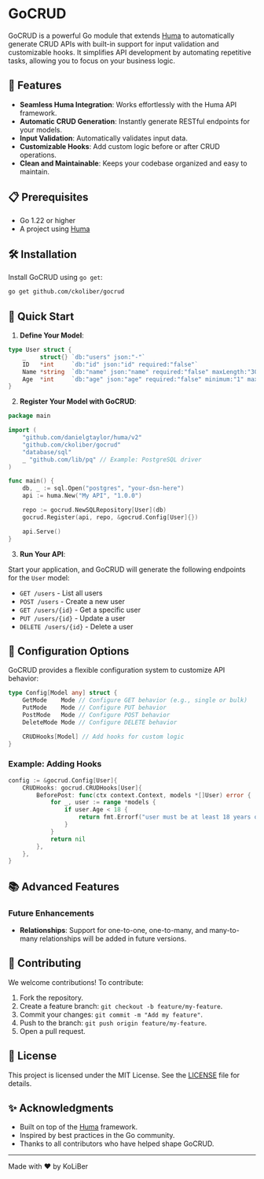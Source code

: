 # GoCRUD

GoCRUD is a powerful Go module that extends [Huma](https://huma.rocks/) to automatically generate CRUD APIs with built-in support for input validation and customizable hooks. It simplifies API development by automating repetitive tasks, allowing you to focus on your business logic.

## 🚀 Features

-   **Seamless Huma Integration**: Works effortlessly with the Huma API framework.
-   **Automatic CRUD Generation**: Instantly generate RESTful endpoints for your models.
-   **Input Validation**: Automatically validates input data.
-   **Customizable Hooks**: Add custom logic before or after CRUD operations.
-   **Clean and Maintainable**: Keeps your codebase organized and easy to maintain.

## 📋 Prerequisites

-   Go 1.22 or higher
-   A project using [Huma](https://huma.rocks/)

## 🛠️ Installation

Install GoCRUD using `go get`:

```bash
go get github.com/ckoliber/gocrud
```

## 🎯 Quick Start

1. **Define Your Model**:

```go
type User struct {
	_    struct{} `db:"users" json:"-"`
	ID   *int     `db:"id" json:"id" required:"false"`
	Name *string  `db:"name" json:"name" required:"false" maxLength:"30" example:"David" doc:"User name"`
	Age  *int     `db:"age" json:"age" required:"false" minimum:"1" maximum:"120" example:"25" doc:"User age from 1 to 120"`
}
```

2. **Register Your Model with GoCRUD**:

```go
package main

import (
    "github.com/danielgtaylor/huma/v2"
    "github.com/ckoliber/gocrud"
    "database/sql"
    _ "github.com/lib/pq" // Example: PostgreSQL driver
)

func main() {
    db, _ := sql.Open("postgres", "your-dsn-here")
    api := huma.New("My API", "1.0.0")

    repo := gocrud.NewSQLRepository[User](db)
    gocrud.Register(api, repo, &gocrud.Config[User]{})

    api.Serve()
}
```

3. **Run Your API**:

Start your application, and GoCRUD will generate the following endpoints for the `User` model:

-   `GET /users` - List all users
-   `POST /users` - Create a new user
-   `GET /users/{id}` - Get a specific user
-   `PUT /users/{id}` - Update a user
-   `DELETE /users/{id}` - Delete a user

## 🔧 Configuration Options

GoCRUD provides a flexible configuration system to customize API behavior:

```go
type Config[Model any] struct {
    GetMode    Mode // Configure GET behavior (e.g., single or bulk)
    PutMode    Mode // Configure PUT behavior
    PostMode   Mode // Configure POST behavior
    DeleteMode Mode // Configure DELETE behavior

    CRUDHooks[Model] // Add hooks for custom logic
}
```

### Example: Adding Hooks

```go
config := &gocrud.Config[User]{
    CRUDHooks: gocrud.CRUDHooks[User]{
        BeforePost: func(ctx context.Context, models *[]User) error {
            for _, user := range *models {
                if user.Age < 18 {
                    return fmt.Errorf("user must be at least 18 years old")
                }
            }
            return nil
        },
    },
}
```

## 📚 Advanced Features

### Future Enhancements

-   **Relationships**: Support for one-to-one, one-to-many, and many-to-many relationships will be added in future versions.

## 🤝 Contributing

We welcome contributions! To contribute:

1. Fork the repository.
2. Create a feature branch: `git checkout -b feature/my-feature`.
3. Commit your changes: `git commit -m "Add my feature"`.
4. Push to the branch: `git push origin feature/my-feature`.
5. Open a pull request.

## 📝 License

This project is licensed under the MIT License. See the [LICENSE](LICENSE.md) file for details.

## ✨ Acknowledgments

-   Built on top of the [Huma](https://huma.rocks/) framework.
-   Inspired by best practices in the Go community.
-   Thanks to all contributors who have helped shape GoCRUD.

---

Made with ❤️ by KoLiBer
